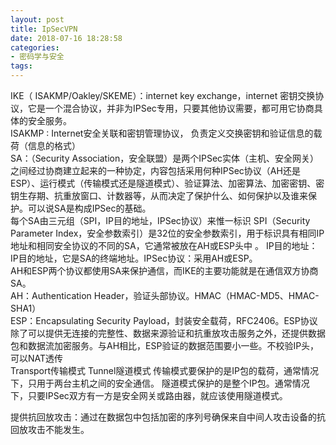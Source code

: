 ```yaml
---
layout: post
title: IpSecVPN
date: 2018-07-16 18:28:58
categories:
- 密码学与安全
tags:
---
```


IKE（ ISAKMP/Oakley/SKEME）：internet key exchange，internet 密钥交换协议，它是一个混合协议，并非为IPSec专用，只要其他协议需要，都可用它协商具体的安全服务。   
ISAKMP : Internet安全关联和密钥管理协议， 负责定义交换密钥和验证信息的载荷（信息的格式）  
SA：（Security Association，安全联盟）是两个IPSec实体（主机、安全网关）之间经过协商建立起来的一种协定，内容包括采用何种IPSec协议（AH还是ESP）、运行模式（传输模式还是隧道模式）、验证算法、加密算法、加密密钥、密钥生存期、抗重放窗口、计数器等，从而决定了保护什么、如何保护以及谁来保护。可以说SA是构成IPSec的基础。  
每个SA由三元组（SPI，IP目的地址，IPSec协议）来惟一标识 SPI（Security Parameter Index，安全参数索引）是32位的安全参数索引，用于标识具有相同IP地址和相同安全协议的不同的SA，它通常被放在AH或ESP头中 。 IP目的地址：IP目的地址，它是SA的终端地址。IPSec协议：采用AH或ESP。  
AH和ESP两个协议都使用SA来保护通信，而IKE的主要功能就是在通信双方协商SA。  
AH：Authentication Header，验证头部协议。HMAC（HMAC-MD5、HMAC-SHA1）  
ESP：Encapsulating Security Payload，封装安全载荷，RFC2406。ESP协议除了可以提供无连接的完整性、数据来源验证和抗重放攻击服务之外，还提供数据包和数据流加密服务。与AH相比，ESP验证的数据范围要小一些。不校验IP头，可以NAT透传    
Transport传输模式 Tunnel隧道模式  传输模式要保护的是IP包的载荷，通常情况下，只用于两台主机之间的安全通信。 隧道模式保护的是整个IP包。通常情况下，只要IPSec双方有一方是安全网关或路由器，就应该使用隧道模式。

提供抗回放攻击：通过在数据包中包括加密的序列号确保来自中间人攻击设备的抗回放攻击不能发生。  